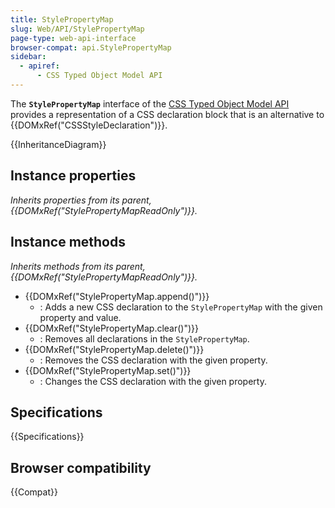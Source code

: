 ```yaml
---
title: StylePropertyMap
slug: Web/API/StylePropertyMap
page-type: web-api-interface
browser-compat: api.StylePropertyMap
sidebar:
  - apiref:
      - CSS Typed Object Model API
---
```


The **`StylePropertyMap`** interface of the [CSS Typed Object Model API](/en-US/docs/Web/API/CSS_Object_Model#css_typed_object_model) provides a representation of a CSS declaration block that is an alternative to {{DOMxRef("CSSStyleDeclaration")}}.

{{InheritanceDiagram}}

## Instance properties

_Inherits properties from its parent, {{DOMxRef("StylePropertyMapReadOnly")}}._

## Instance methods

_Inherits methods from its parent, {{DOMxRef("StylePropertyMapReadOnly")}}._

- {{DOMxRef("StylePropertyMap.append()")}}
  - : Adds a new CSS declaration to the `StylePropertyMap` with the given property and value.
- {{DOMxRef("StylePropertyMap.clear()")}}
  - : Removes all declarations in the `StylePropertyMap`.
- {{DOMxRef("StylePropertyMap.delete()")}}
  - : Removes the CSS declaration with the given property.
- {{DOMxRef("StylePropertyMap.set()")}}
  - : Changes the CSS declaration with the given property.

## Specifications

{{Specifications}}

## Browser compatibility

{{Compat}}
